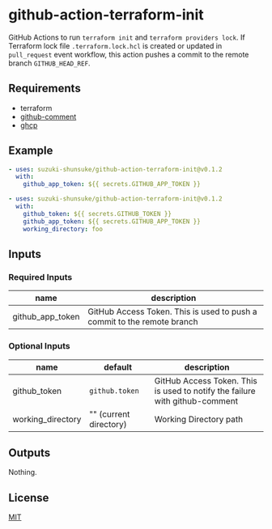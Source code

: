 # github-action-terraform-init

GitHub Actions to run `terraform init` and `terraform providers lock`.
If Terraform lock file `.terraform.lock.hcl` is created or updated in `pull_request` event workflow, this action pushes a commit to the remote branch `GITHUB_HEAD_REF`.

## Requirements

* terraform
* [github-comment](https://github.com/suzuki-shunsuke/github-comment)
* [ghcp](https://github.com/int128/ghcp)

## Example

```yaml
- uses: suzuki-shunsuke/github-action-terraform-init@v0.1.2
  with:
    github_app_token: ${{ secrets.GITHUB_APP_TOKEN }}
```

```yaml
- uses: suzuki-shunsuke/github-action-terraform-init@v0.1.2
  with:
    github_token: ${{ secrets.GITHUB_TOKEN }}
    github_app_token: ${{ secrets.GITHUB_APP_TOKEN }}
    working_directory: foo
```

## Inputs

### Required Inputs

name | description
--- | ---
github_app_token | GitHub Access Token. This is used to push a commit to the remote branch

### Optional Inputs

name | default | description
--- | --- | ---
github_token | `github.token` | GitHub Access Token. This is used to notify the failure with github-comment
working_directory | "" (current directory) | Working Directory path

## Outputs

Nothing.

## License

[MIT](LICENSE)

